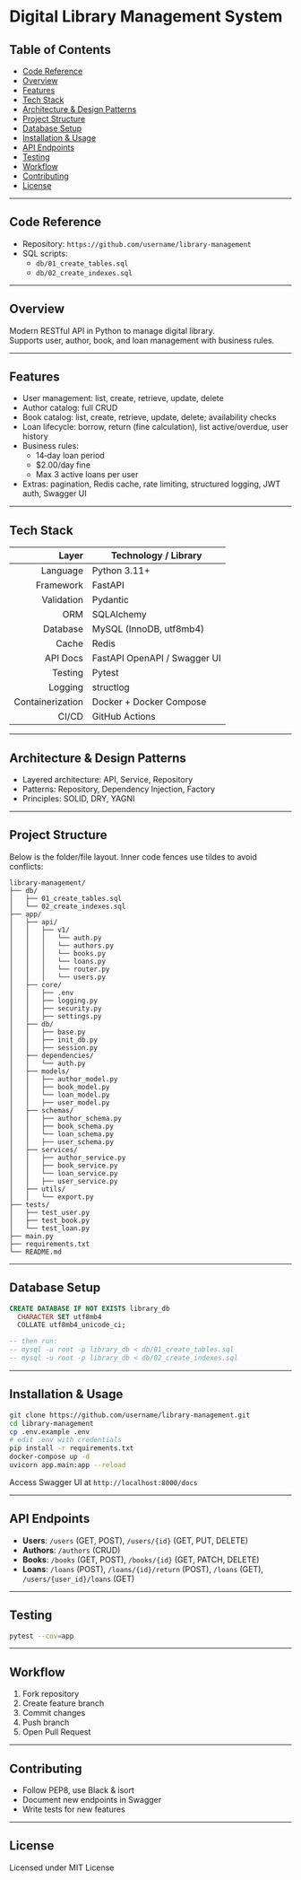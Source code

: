 # Digital Library Management System

## Table of Contents

- [Code Reference](#code-reference)  
- [Overview](#overview)  
- [Features](#features)  
- [Tech Stack](#tech-stack)  
- [Architecture & Design Patterns](#architecture--design-patterns)  
- [Project Structure](#project-structure)  
- [Database Setup](#database-setup)  
- [Installation & Usage](#installation--usage)  
- [API Endpoints](#api-endpoints)  
- [Testing](#testing)  
- [Workflow](#workflow)  
- [Contributing](#contributing)  
- [License](#license)  

---

## Code Reference

- Repository: `https://github.com/username/library-management`  
- SQL scripts:  
  - `db/01_create_tables.sql`  
  - `db/02_create_indexes.sql`  

---

## Overview

Modern RESTful API in Python to manage digital library.  
Supports user, author, book, and loan management with business rules.

---

## Features

- User management: list, create, retrieve, update, delete  
- Author catalog: full CRUD  
- Book catalog: list, create, retrieve, update, delete; availability checks  
- Loan lifecycle: borrow, return (fine calculation), list active/overdue, user history  
- Business rules:  
  - 14‑day loan period  
  - $2.00/day fine  
  - Max 3 active loans per user  
- Extras: pagination, Redis cache, rate limiting, structured logging, JWT auth, Swagger UI  

---

## Tech Stack

| Layer           | Technology / Library         |
|----------------:|------------------------------|
| Language         | Python 3.11+                 |
| Framework        | FastAPI                      |
| Validation       | Pydantic                     |
| ORM              | SQLAlchemy                   |
| Database         | MySQL (InnoDB, utf8mb4)      |
| Cache            | Redis                        |
| API Docs         | FastAPI OpenAPI / Swagger UI |
| Testing          | Pytest                       |
| Logging          | structlog                    |
| Containerization | Docker + Docker Compose      |
| CI/CD            | GitHub Actions               |

---

## Architecture & Design Patterns

- Layered architecture: API, Service, Repository  
- Patterns: Repository, Dependency Injection, Factory  
- Principles: SOLID, DRY, YAGNI  

---

## Project Structure

Below is the folder/file layout. Inner code fences use tildes to avoid conflicts:

~~~text
library-management/
├── db/
│   ├── 01_create_tables.sql
│   └── 02_create_indexes.sql
├── app/
│   ├── api/
│   │   ├── v1/
│   │   │   └── auth.py
│   │   │   └── authors.py
│   │   │   └── books.py
│   │   │   └── loans.py
│   │   │   └── router.py
│   │   │   └── users.py
│   ├── core/
│   │   ├── .env
│   │   ├── logging.py
│   │   ├── security.py
│   │   ├── settings.py
│   ├── db/
│   │   ├── base.py
│   │   ├── init_db.py
│   │   ├── session.py
│   ├── dependencies/
│   │   └── auth.py
│   ├── models/
│   │   ├── author_model.py
│   │   ├── book_model.py
│   │   └── loan_model.py
│   │   ├── user_model.py
│   ├── schemas/
│   │   ├── author_schema.py
│   │   ├── book_schema.py
│   │   └── loan_schema.py
│   │   ├── user_schema.py
│   ├── services/
│   │   ├── author_service.py
│   │   ├── book_service.py
│   │   └── loan_service.py
│   │   ├── user_service.py
│   ├── utils/
│   │   └── export.py
├── tests/
│   ├── test_user.py
│   ├── test_book.py
│   └── test_loan.py
├── main.py
├── requirements.txt
└── README.md
~~~

---

## Database Setup

~~~sql
CREATE DATABASE IF NOT EXISTS library_db
  CHARACTER SET utf8mb4
  COLLATE utf8mb4_unicode_ci;

-- then run:
-- mysql -u root -p library_db < db/01_create_tables.sql
-- mysql -u root -p library_db < db/02_create_indexes.sql
~~~

---

## Installation & Usage

~~~bash
git clone https://github.com/username/library-management.git
cd library-management
cp .env.example .env
# edit .env with credentials
pip install -r requirements.txt
docker-compose up -d
uvicorn app.main:app --reload
~~~

Access Swagger UI at `http://localhost:8000/docs`

---

## API Endpoints

- **Users**: `/users` (GET, POST), `/users/{id}` (GET, PUT, DELETE)  
- **Authors**: `/authors` (CRUD)  
- **Books**: `/books` (GET, POST), `/books/{id}` (GET, PATCH, DELETE)  
- **Loans**: `/loans` (POST), `/loans/{id}/return` (POST), `/loans` (GET), `/users/{user_id}/loans` (GET)  

---

## Testing

~~~bash
pytest --cov=app
~~~

---

## Workflow

1. Fork repository  
2. Create feature branch  
3. Commit changes  
4. Push branch  
5. Open Pull Request  

---

## Contributing

- Follow PEP8, use Black & isort  
- Document new endpoints in Swagger  
- Write tests for new features  

---

## License

Licensed under MIT License  
